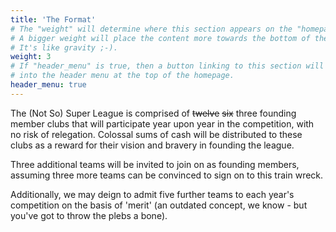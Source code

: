 ```yaml
---
title: 'The Format'
# The "weight" will determine where this section appears on the "homepage".
# A bigger weight will place the content more towards the bottom of the page.
# It's like gravity ;-).
weight: 3
# If "header_menu" is true, then a button linking to this section will be placed
# into the header menu at the top of the homepage.
header_menu: true
---
```


The (Not So) Super League is comprised of ~~twelve~~ ~~six~~ three founding member clubs that will participate year upon year in the competition, with no risk of relegation. Colossal sums of cash will be distributed to these clubs as a reward for their vision and bravery in founding the league.

Three additional teams will be invited to join on as founding members, assuming three more teams can be convinced to sign on to this train wreck.

Additionally, we may deign to admit five further teams to each year's competition on the basis of 'merit' (an outdated concept, we know - but you've got to throw the plebs a bone).
